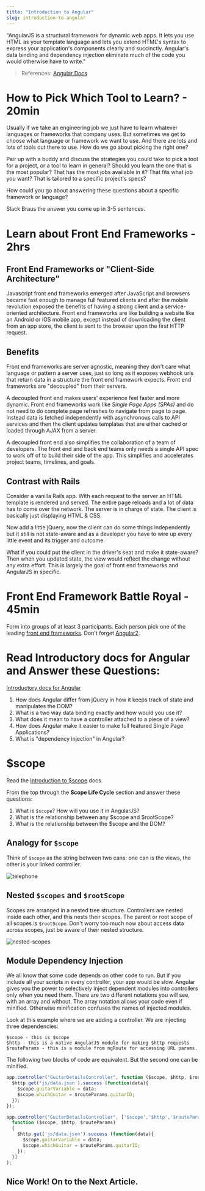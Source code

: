 ```yaml
---
title: "Introduction to Angular"
slug: introduction-to-angular
---
```


"AngularJS is a structural framework for dynamic web apps. It lets you use HTML as your template language and lets you extend HTML's syntax to express your application's components clearly and succinctly. Angular's data binding and dependency injection eliminate much of the code you would otherwise have to write."
> References: [Angular Docs](https://docs.angularjs.org/guide/introduction)

# How to Pick Which Tool to Learn? - 20min

Usually if we take an engineering job we just have to learn whatever languages or frameworks that company uses. But sometimes we get to choose what language or framework we want to use. And there are lots and lots of tools out there to use. How do we go about picking the right one?

Pair up with a buddy and discuss the strategies you could take to pick a tool for a project, or a tool to learn in general? Should you learn the one that is the most popular? That has the most jobs available in it? That fits what job you want? That is tailored to a specific project's specs?

How could you go about answering these questions about a specific framework or language?

Slack Braus the answer you come up in 3-5 sentences.

<!-- ```[solution]
  * [Compare their Github Stats](https://infogr.am/githuborg-8375525)
  * [Compare their Module Count](http://www.modulecounts.com/)
  * Compare how many job postings there are on Hacker News Jobs and on Linkedin.
  * ...
``` -->

# Learn about Front End Frameworks - 2hrs

## Front End Frameworks or "Client-Side Architecture"

Javascript front end frameworks emerged after JavaScript and browsers became fast enough to manage full featured clients and after the mobile revolution exposed the benefits of having a strong client and a service-oriented architecture. Front end frameworks are like building a website like an Android or iOS mobile app, except instead of downloading the client from an app store, the client is sent to the browser upon the first HTTP request.

## Benefits

Front end frameworks are server agnostic, meaning they don't care what language or pattern a server uses, just so long as it exposes webhook urls that return data in a structure the front end framework expects. Front end frameworks are "decoupled" from their servers.

A decoupled front end makes users' experience feel faster and more dynamic. Front end frameworks work like *Single Page Apps (SPAs)* and do not need to do complete page refreshes to navigate from page to page. Instead data is fetched independently with asynchronous calls to API services and then the client updates templates that are either cached or loaded through AJAX from a server.

A decoupled front end also simplifies the collaboration of a team of developers. The front end and back end teams only needs a single API spec to work off of to build their side of the app. This simplifies and accelerates project teams, timelines, and goals.

## Contrast with Rails

Consider a vanilla Rails app. With each request to the server an HTML template is rendered and served. The entire page reloads and a lot of data has to come over the network. The server is in charge of state. The client is basically just displaying HTML & CSS.

Now add a little jQuery, now the client can do some things independently but it still is not state-aware and as a developer you have to wire up every little event and its trigger and outcome.

What if you could put the client in the driver's seat and make it state-aware? Then when you updated state, the view would reflect the change without any extra effort. This is largely the goal of front end frameworks and AngularJS in specific.

# Front End Framework Battle Royal - 45min

Form into groups of at least 3 participants. Each person pick one of the leading [front end frameworks](https://github.com/showcases/front-end-javascript-frameworks). Don't forget [Angular2](http://angular.io/).

# Read Introductory docs for Angular and Answer these Questions:

[Introductory docs for Angular]( https://docs.angularjs.org/guide/introduction)

1. How does Angular differ from jQuery in how it keeps track of state and manipulates the DOM?
2. What is a two way data binding exactly and how would you use it?
3. What does it mean to have a controller attached to a piece of a view?
4. How does Angular make it easier to make full featured Single Page Applications?
5. What is "dependency injection" in Angular?

# $scope

Read the [Introduction to $scope](https://docs.angularjs.org/guide/scope) docs.

From the top through the **Scope Life Cycle** section and answer these questions:

1. What is `$scope`? How will you use it in AngularJS?
2. What is the relationship between any $scope and $rootScope?
3. What is the relationship between the $scope and the DOM?

## Analogy for `$scope`

Think of `$scope` as the string between two cans: one can is the views, the other is your linked controller.

![telephone](../images/stringtelephone.jpg)

## Nested `$scopes` and `$rootScope`

Scopes are arranged in a nested tree structure. Controllers are nested inside each other, and this nests their scopes. The parent or root scope of all scopes is `$rootScope`. Don't worry too much now about access data across scopes, just be aware of their nested structure.

![nested-scopes](../images/nested-scopes.png)

## Module Dependency Injection

We all know that some code depends on other code to run. But if you include all your scripts in every controller, your app would be slow. Angular gives you the power to selectively inject dependent modules into controllers only when you need them. There are two different notations you will see, with an array and without. The array notation allows your code even if minified. Otherwise minification confuses the names of injected modules.

Look at this example where we are adding a controller. We are injecting three dependencies:

```
$scope - this is $scope
$http - this is a native AngularJS module for making $http requests
$routeParams - this is a module from ngRoute for accessing URL params.
```

The following two blocks of code are equivalent. But the second one can be minified.
```js
app.controller("GuitarDetailsController", function ($scope, $http, $routeParams) {
  $http.get('js/data.json').success (function(data){
    $scope.guitarVariable = data;
    $scope.whichGuitar = $routeParams.guitarID;
  });
});
```

```js
app.controller("GuitarDetailsController", ['$scope','$http','$routeParams',
  function ($scope, $http, $routeParams)
  {
    $http.get('js/data.json').success (function(data){
      $scope.guitarVariable = data;
      $scope.whichGuitar = $routeParams.guitarID;
    });
  }]
);
```

## Nice Work! On to the Next Article.
